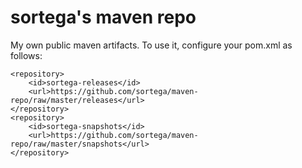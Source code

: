 sortega's maven repo
====================

My own public maven artifacts.  To use it, configure your pom.xml as follows:

    <repository>
        <id>sortega-releases</id>
        <url>https://github.com/sortega/maven-repo/raw/master/releases</url>
    </repository>
    <repository>
        <id>sortega-snapshots</id>
        <url>https://github.com/sortega/maven-repo/raw/master/snapshots</url>
    </repository>
